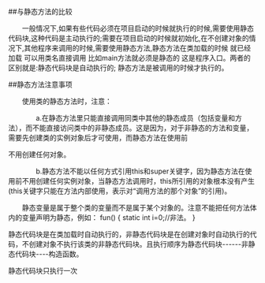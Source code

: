 ##与静态方法的比较　　

　　一般情况下,如果有些代码必须在项目启动的时候就执行的时候,需要使用静态代码块,这种代码是主动执行的;需要在项目启动的时候就初始化,在不创建对象的情况下,其他程序来调用的时候,需要使用静态方法,静态方法在类加载的时候 就已经加载 可以用类名直接调用 比如main方法就必须是静态的 这是程序入口。两者的区别就是:静态代码块是自动执行的; 静态方法是被调用的时候才执行的。

 

##静态方法注意事项　　

　　使用类的静态方法时，注意：

　　　　a.在静态方法里只能直接调用同类中其他的静态成员（包括变量和方法），而不能直接访问类中的非静态成员。这是因为，对于非静态的方法和变量，需要先创建类的实例对象后才可使用，而静态方法在使用前

不用创建任何对象。

　　　　b.静态方法不能以任何方式引用this和super关键字，因为静态方法在使用前不用创建任何实例对象，当静态方法调用时，this所引用的对象根本没有产生(this关键字只能在方法内部使用，表示对“调用方法的那个对象”的引用)。

　　静态变量是属于整个类的变量而不是属于某个对象的。注意不能把任何方法体内的变量声明为静态，例如： fun() {    static int i=0;//非法。 }



静态代码块是在类加载时自动执行的，非静态代码块是在创建对象时自动执行的代码，不创建对象不执行该类的非静态代码块。且执行顺序为静态代码块------非静态代码块----构造函数。

静态代码块只执行一次
